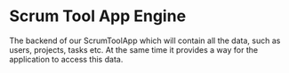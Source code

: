 Scrum Tool App Engine
=====================

The backend of our ScrumToolApp which will contain all the data, such as users, projects, tasks etc. At the same time it provides a way for the application to access this data.
